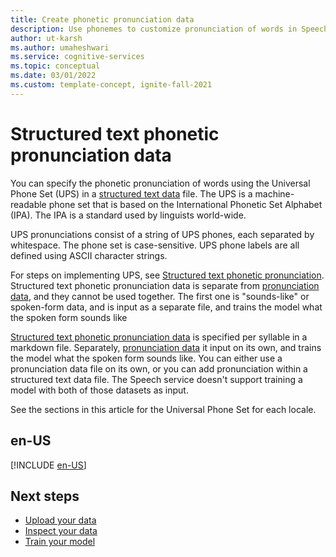 ```yaml
---
title: Create phonetic pronunciation data
description: Use phonemes to customize pronunciation of words in Speech-to-Text.
author: ut-karsh
ms.author: umaheshwari
ms.service: cognitive-services
ms.topic: conceptual
ms.date: 03/01/2022
ms.custom: template-concept, ignite-fall-2021
---
```


# Structured text phonetic pronunciation data

You can specify the phonetic pronunciation of words using the Universal Phone Set (UPS) in a [structured text data](how-to-custom-speech-test-and-train.md#structured-text-data-for-training-public-preview) file. The UPS is a machine-readable phone set that is based on the International Phonetic Set Alphabet (IPA). The IPA is a standard used by linguists world-wide.

UPS pronunciations consist of a string of UPS phones, each separated by whitespace. The phone set is case-sensitive. UPS phone labels are all defined using ASCII character strings.

For steps on implementing UPS, see [Structured text phonetic pronunciation](how-to-custom-speech-test-and-train.md#structured-text-data-for-training-public-preview). Structured text phonetic pronunciation data is separate from [pronunciation data](how-to-custom-speech-test-and-train.md#pronunciation-data-for-training), and they cannot be used together. The first one is "sounds-like" or spoken-form data, and is input as a separate file, and trains the model what the spoken form sounds like 

 [Structured text phonetic pronunciation data](how-to-custom-speech-test-and-train.md#structured-text-data-for-training-public-preview) is specified per syllable in a markdown file. Separately, [pronunciation data](how-to-custom-speech-test-and-train.md#pronunciation-data-for-training) it input on its own, and trains the model what the spoken form sounds like. You can either use a pronunciation data file on its own, or you can add pronunciation within a structured text data file. The Speech service doesn't support training a model with both of those datasets as input.

See the sections in this article for the Universal Phone Set for each locale.

## en-US
[!INCLUDE [en-US](./includes/phonetic-sets/speech-to-text/en-us.md)]

## Next steps

- [Upload your data](how-to-custom-speech-upload-data.md)
- [Inspect your data](how-to-custom-speech-inspect-data.md)
- [Train your model](how-to-custom-speech-train-model.md)
